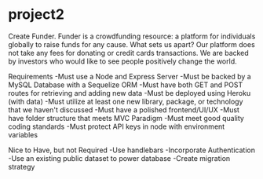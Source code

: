 # project2

Create Funder. Funder is a crowdfunding resource: a platform for individuals globally to raise funds for any cause. What sets us apart? Our platform does not take any fees for donating or credit cards transactions. We are backed by investors who would like to see people positively change the world.

Requirements
  -Must use a Node and Express Server
  -Must be backed by a MySQL Database with a Sequelize ORM
  -Must have both GET and POST routes for retrieving and adding new data
  -Must be deployed using Heroku (with data)
  -Must utilize at least one new library, package, or technology that we haven't discussed
  -Must have a polished frontend/UI/UX
  -Must have folder structure that meets MVC Paradigm
  -Must meet good quality coding standards
  -Must protect API keys in node with environment variables

Nice to Have, but not Required
  -Use handlebars
  -Incorporate Authentication
  -Use an existing public dataset to power database
  -Create migration strategy